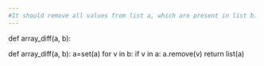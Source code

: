 ```yaml
---
#It should remove all values from list a, which are present in list b.
---
```


def array_diff(a, b):
   
def array_diff(a, b):
    a=set(a)
    for v in b:
        if v in a:
           a.remove(v)
    return list(a)


